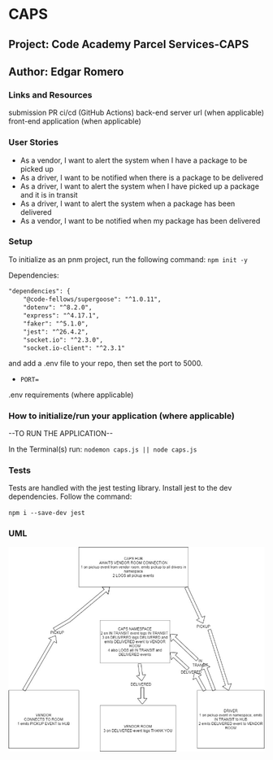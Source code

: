 # CAPS

## Project:   Code Academy Parcel Services-CAPS

## Author: Edgar Romero

### Links and Resources

submission PR
ci/cd (GitHub Actions)
back-end server url (when applicable)
front-end application (when applicable)

### User Stories

* As a vendor, I want to alert the system when I have a package to be picked up
* As a driver, I want to be notified when there is a package to be delivered
* As a driver, I want to alert the system when I have picked up a package and it is in transit
* As a driver, I want to alert the system when a package has been delivered
* As a vendor, I want to be notified when my package has been delivered
### Setup
To initialize as an pnm project, run the following command:
`npm init -y`

Dependencies: 
```
"dependencies": {
    "@code-fellows/supergoose": "^1.0.11",
    "dotenv": "^8.2.0",
    "express": "^4.17.1",
    "faker": "^5.1.0",
    "jest": "^26.4.2",
    "socket.io": "^2.3.0",
    "socket.io-client": "^2.3.1"
```
and add a .env file to your repo, then set the port to 5000.
- `PORT=`

.env requirements (where applicable)


### How to initialize/run your application (where applicable)

--TO RUN THE APPLICATION--

In the Terminal(s) run:
`nodemon caps.js || node caps.js `

### Tests

Tests are handled with the jest testing library. Install jest to the dev dependencies. Follow the command:

`npm i --save-dev jest`

### UML


![whiteboard](assets/Lab-18-UML.jpg)